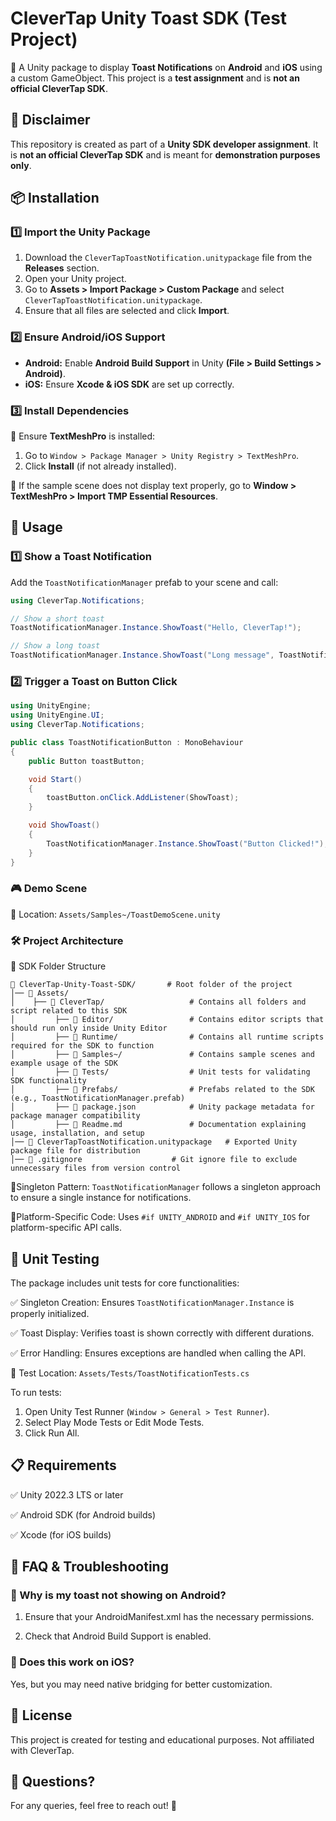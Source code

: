 # CleverTap Unity Toast SDK (Test Project)  

🚀 A Unity package to display **Toast Notifications** on **Android** and **iOS** using a custom GameObject. This project is a **test assignment** and is **not an official CleverTap SDK**.  

## 📌 **Disclaimer**  
This repository is created as part of a **Unity SDK developer assignment**. It is **not an official CleverTap SDK** and is meant for **demonstration purposes only**.  

## 📦 **Installation**  

### 1️⃣ **Import the Unity Package**  
1. Download the `CleverTapToastNotification.unitypackage` file from the **Releases** section.  
2. Open your Unity project.  
3. Go to **Assets > Import Package > Custom Package** and select `CleverTapToastNotification.unitypackage`.  
4. Ensure that all files are selected and click **Import**.  

### 2️⃣ **Ensure Android/iOS Support**  
- **Android:** Enable **Android Build Support** in Unity **(File > Build Settings > Android)**.  
- **iOS:** Ensure **Xcode & iOS SDK** are set up correctly.  

### 3️⃣ Install Dependencies
🔹 Ensure **TextMeshPro** is installed:

1. Go to `Window > Package Manager > Unity Registry > TextMeshPro`.
2. Click **Install** (if not already installed).

🔹 If the sample scene does not display text properly, go to **Window > TextMeshPro > Import TMP Essential Resources**.

## 🚀 **Usage**  
### 1️⃣ **Show a Toast Notification**  
Add the `ToastNotificationManager` prefab to your scene and call:  

```csharp
using CleverTap.Notifications;

// Show a short toast
ToastNotificationManager.Instance.ShowToast("Hello, CleverTap!");

// Show a long toast
ToastNotificationManager.Instance.ShowToast("Long message", ToastNotificationManager.ToastDuration.Long);
```

### 2️⃣ Trigger a Toast on Button Click
```csharp
using UnityEngine;
using UnityEngine.UI;
using CleverTap.Notifications;

public class ToastNotificationButton : MonoBehaviour
{
    public Button toastButton;

    void Start()
    {
        toastButton.onClick.AddListener(ShowToast);
    }

    void ShowToast()
    {
        ToastNotificationManager.Instance.ShowToast("Button Clicked!");
    }
}
```


### 🎮 Demo Scene
📂 Location: `Assets/Samples~/ToastDemoScene.unity`

### 🛠 Project Architecture
🔹 SDK Folder Structure
```plaintext
📂 CleverTap-Unity-Toast-SDK/       # Root folder of the project
│── 📂 Assets/
│    ├── 📂 CleverTap/                   # Contains all folders and script related to this SDK
│         ├── 📂 Editor/                 # Contains editor scripts that should run only inside Unity Editor
│         ├── 📂 Runtime/                # Contains all runtime scripts required for the SDK to function
│         ├── 📂 Samples~/               # Contains sample scenes and example usage of the SDK
│         ├── 📂 Tests/                  # Unit tests for validating SDK functionality
│         ├── 📂 Prefabs/                # Prefabs related to the SDK (e.g., ToastNotificationManager.prefab)
│         ├── 📜 package.json            # Unity package metadata for package manager compatibility
│         ├── 📜 Readme.md               # Documentation explaining usage, installation, and setup
│── 📜 CleverTapToastNotification.unitypackage   # Exported Unity package file for distribution
│── 📜 .gitignore                    # Git ignore file to exclude unnecessary files from version control

```
🔹Singleton Pattern: `ToastNotificationManager` follows a singleton approach to ensure a single instance for notifications.

🔹Platform-Specific Code: Uses `#if UNITY_ANDROID` and `#if UNITY_IOS` for platform-specific API calls.

## 🧪 **Unit Testing**
The package includes unit tests for core functionalities:

✅ Singleton Creation: Ensures `ToastNotificationManager.Instance` is properly initialized.

✅ Toast Display: Verifies toast is shown correctly with different durations.

✅ Error Handling: Ensures exceptions are handled when calling the API.

📂 Test Location: `Assets/Tests/ToastNotificationTests.cs`

To run tests:

1. Open Unity Test Runner (`Window > General > Test Runner`).
2. Select Play Mode Tests or Edit Mode Tests.
3. Click Run All.


## 📋 **Requirements**

✅ Unity 2022.3 LTS or later

✅ Android SDK (for Android builds)

✅ Xcode (for iOS builds)


## 🤔 **FAQ & Troubleshooting**

### 🔹 Why is my toast not showing on Android?

1. Ensure that your AndroidManifest.xml has the necessary permissions.
   
2. Check that Android Build Support is enabled.
   
### 🔹 Does this work on iOS?

  Yes, but you may need native bridging for better customization.

## 📝 **License**

This project is created for testing and educational purposes. Not affiliated with CleverTap.

## 💬 **Questions?**

For any queries, feel free to reach out! 🚀

